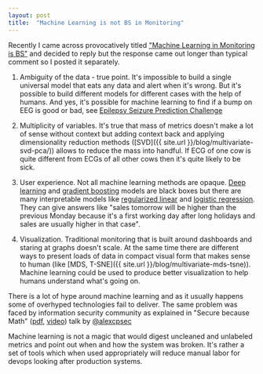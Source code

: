 ```yaml
---
layout: post
title:  "Machine Learning is not BS in Monitoring"
---
```


Recently I came across provocatively titled ["Machine Learning in Monitoring is BS"](https://medium.com/the-opsee-blog/machine-learning-in-monitoring-is-bs-134e362faee2) and decided to reply but the response came out longer than typical comment so I posted it separately.

1. Ambiguity of the data - true point. It's impossible to build a single universal model that eats any data and alert when it's wrong. But it's possible to build different models for different cases with the help of humans. And yes, it's possible for machine learning to find if a bump on EEG is good or bad, see [Epilepsy Seizure Prediction Challenge](https://www.kaggle.com/c/seizure-prediction)

2. Multiplicity of variables. It's true that mass of metrics doesn't make a lot of sense without context but adding context back and applying dimensionality reduction methods ([SVD]({{ site.url }}/blog/multivariate-svd-pca/)) allows to reduce the mass into handful. If ECG of one cow is quite different from ECGs of all other cows then it's quite likely to be sick.

3. User experience. Not all machine learning methods are opaque. [Deep learning](https://en.wikipedia.org/wiki/Deep_learning) and [gradient boosting](https://en.wikipedia.org/wiki/Gradient_boosting) models are black boxes but there are many interpretable models like [regularized linear](https://en.wikipedia.org/wiki/Linear_regression) and [logistic regression](https://en.wikipedia.org/wiki/Logistic_regression). They can give answers like "sales tomorrow will be higher than the previous Monday because it's a first working day after long holidays and sales are usually higher in that case".

4. Visualization. Traditional monitoring that is built around dashboards and staring at graphs doesn't scale. At the same time there are different ways to present loads of data in compact visual form that makes sense to human (like [MDS, T-SNE]({{ site.url }}/blog/multivariate-mds-tsne)). Machine learning  could be used to produce better visualization to help humans understand what's going on.

There is a lot of hype around machine learning and as it usually happens some of overhyped technologies fail to deliver. The same problem was faced by information security community as explained in "Secure because Math" ([pdf](https://www.blackhat.com/docs/us-14/materials/us-14-Pinto-Secure-Because-Math-A-Deep-Dive-On-Machine-Learning-Based-Monitoring-WP.pdf), [video](https://www.youtube.com/watch?v=TYVCVzEJhhQ)) talk by [@alexcpsec](https://twitter.com/alexcpsec) 

Machine learning is not a magic that would digest uncleaned and unlabeled metrics and point out when and how the system was broken. It's rather a set of tools which when used appropriately will reduce manual labor for devops looking after production systems.